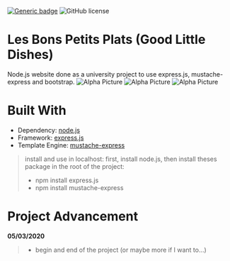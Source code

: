 [![Generic badge](https://img.shields.io/badge/University_Project-YES-blue.svg)](https://github.com/m-o-k-a/Les-Bons-Petits-Plats/) ![GitHub license](https://img.shields.io/github/license/Naereen/StrapDown.js.svg)

# Les Bons Petits Plats (Good Little Dishes)
 Node.js website done as a university project to use express.js, mustache-express and bootstrap.
![Alpha Picture](./ad1.jpeg)
![Alpha Picture](./ad2.jpeg)
![Alpha Picture](./ad3.jpeg)
 
# Built With 
 - Dependency: [node.js](https://nodejs.org)
 - Framework: [express.js](https://expressjs.com/)
 - Template Engine: [mustache-express](https://www.npmjs.com/package/mustache-express)
 
>install and use in localhost:
>first, install node.js, then install theses package in the root of the project:
>  - npm install express.js
>  - npm install mustache-express
 
# Project Advancement
**05/03/2020**
> - begin and end of the project (or maybe more if I want to...)
